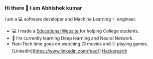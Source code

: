 ### Hi there :full_moon_with_face: I am Abhishek kumar 

I am  a :computer: software developer and Machine Learning ✨ engineer.
 - :computer: I made a [Educational Website ](https://www.akubiharcolleges.in/)for helping College students.
 - :space_invader: I’m currently learning Deep learning and Neural Network.
 - Non-Tech time goes on watching :tv: movies and :baseball: playing games.
   [LinkedIn](https://www.linkedin.com/feed/] [Hackerearth](https://www.hackerearth.com/@abhishek7834)
<!-- - 🤔 I’m looking for help with ...
 - 💬 Ask me about ...
 - 📫 How to reach me: ...
 - 😄 Pronouns: ...
 - ⚡ Fun fact: ...ga
 -->
